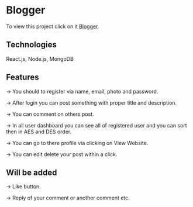# Blogger

To view this project click on it [Blogger](https://fir-de868.web.app/login).

## Technologies

React.js, Node.js, MongoDB

## Features

-> You should to register via name, email, photo and password.

-> After login you can post something with proper title and description.

-> You can comment on others post.

-> In all user dashboard you can see all of registered user and you can sort then in AES and DES order.

-> You can go to there profile via clicking on View Website.

-> You can edit delete your post within a click.

## Will be added

-> Like button.

-> Reply of your comment or another comment etc.

